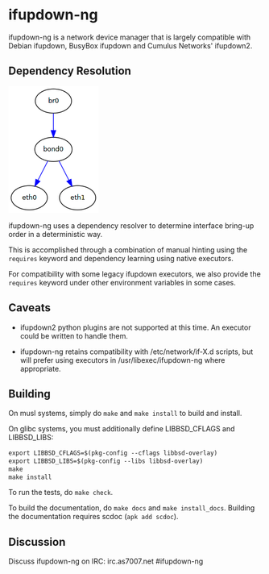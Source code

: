 # ifupdown-ng

ifupdown-ng is a network device manager that is largely compatible with Debian
ifupdown, BusyBox ifupdown and Cumulus Networks' ifupdown2.

## Dependency Resolution

![Dependency resolution example](doc/img/dependency-resolution.png)

ifupdown-ng uses a dependency resolver to determine interface bring-up order
in a deterministic way.

This is accomplished through a combination of manual hinting using the `requires`
keyword and dependency learning using native executors.

For compatibility with some legacy ifupdown executors, we also provide the
`requires` keyword under other environment variables in some cases.

## Caveats

* ifupdown2 python plugins are not supported at this time.  An executor could be
  written to handle them.

* ifupdown-ng retains compatibility with /etc/network/if-X.d scripts, but will
  prefer using executors in /usr/libexec/ifupdown-ng where appropriate.

## Building

On musl systems, simply do `make` and `make install` to build and install.

On glibc systems, you must additionally define LIBBSD_CFLAGS and LIBBSD_LIBS:

    export LIBBSD_CFLAGS=$(pkg-config --cflags libbsd-overlay)
    export LIBBSD_LIBS=$(pkg-config --libs libbsd-overlay)
    make
    make install

To run the tests, do `make check`.

To build the documentation, do `make docs` and `make install_docs`.  Building
the documentation requires scdoc (`apk add scdoc`).

## Discussion

Discuss ifupdown-ng on IRC: irc.as7007.net #ifupdown-ng
